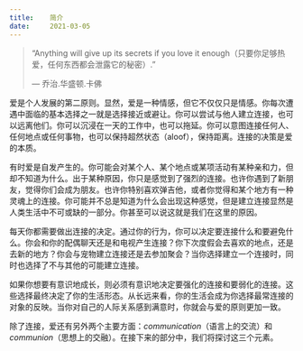 ```yaml
---
title:    简介
date:     2021-03-05
---
```


> “Anything will give up its secrets if you love it enough（只要你足够热爱，任何东西都会泄露它的秘密）.” 
>
> — 乔治.华盛顿.卡佛

爱是个人发展的第二原则。显然，爱是一种情感，但它不仅仅只是情感。你每次遭遇中面临的基本选择之一就是选择接近或避让。你可以尝试与他人建立连接，也可以远离他们。你可以沉浸在一天的工作中，也可以拖延。你可以意图连接任何人、任何地点或任何事物，也可以保持超然状态（aloof），保持距离。连接的决策是爱的本质。

有时爱是自发产生的。你可能会对某个人、某个地点或某项活动有某种亲和力，但却不知道为什么。出于某种原因，你只是感觉到了强烈的连接。也许你遇到了新朋友，觉得你们会成为朋友。也许你特别喜欢弹吉他，或者你觉得和某个地方有一种灵魂上的连接。你可能并不总是知道为什么会出现这种感觉，但是建立连接显然是人类生活中不可或缺的一部分。你甚至可以说这就是我们在这里的原因。

每天你都需要做出连接的决定。通过你的行为，你可以决定要连接什么和要避免什么。你会和你的配偶聊天还是和电视产生连接？你下次度假会去喜欢的地点，还是去新的地方？你会与宠物建立连接还是去参加聚会？当你选择建立一个连接时，同时也选择了不与其他的可能建立连接。

如果你想要有意识地成长，则必须有意识地决定要强化的连接和要弱化的连接。这些选择最终决定了你的生活形态。从长远来看，你的生活会成为你选择最常连接的对象的反映。当你对自己的人际关系感到满意时，你就会与爱的原则更加一致。

除了连接，爱还有另外两个主要方面：*communication*（语言上的交流）和 *communion*（思想上的交融）。在接下来的部分中，我们将探讨这三个元素。

